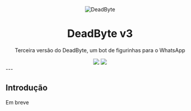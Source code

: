 
<div align="center">
  <div>
    <img src="https://deadbyte.com.br/logo_head.svg" alt="DeadByte"/>
    <h1 align="center">DeadByte v3</h1>
  </div>
	<p> Terceira versão do DeadByte, um bot de figurinhas para o WhatsApp </p>    
	<a href="http://standardjs.com/"><img src="https://img.shields.io/badge/code style-standard-brightgreen?style=for-the-badge"></a>
  <a href="https://deadbyte.com.br"><img src="https://img.shields.io/badge/WhatsApp-25D366?style=for-the-badge&logo=whatsapp&logoColor=white"></a>
</div>
---

## Introdução
Em breve

